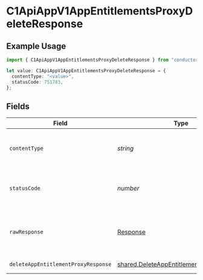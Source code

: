 # C1ApiAppV1AppEntitlementsProxyDeleteResponse

## Example Usage

```typescript
import { C1ApiAppV1AppEntitlementsProxyDeleteResponse } from "conductorone-sdk-typescript/sdk/models/operations";

let value: C1ApiAppV1AppEntitlementsProxyDeleteResponse = {
  contentType: "<value>",
  statusCode: 751783,
};
```

## Fields

| Field                                                                                                       | Type                                                                                                        | Required                                                                                                    | Description                                                                                                 |
| ----------------------------------------------------------------------------------------------------------- | ----------------------------------------------------------------------------------------------------------- | ----------------------------------------------------------------------------------------------------------- | ----------------------------------------------------------------------------------------------------------- |
| `contentType`                                                                                               | *string*                                                                                                    | :heavy_check_mark:                                                                                          | HTTP response content type for this operation                                                               |
| `statusCode`                                                                                                | *number*                                                                                                    | :heavy_check_mark:                                                                                          | HTTP response status code for this operation                                                                |
| `rawResponse`                                                                                               | [Response](https://developer.mozilla.org/en-US/docs/Web/API/Response)                                       | :heavy_check_mark:                                                                                          | Raw HTTP response; suitable for custom response parsing                                                     |
| `deleteAppEntitlementProxyResponse`                                                                         | [shared.DeleteAppEntitlementProxyResponse](../../../sdk/models/shared/deleteappentitlementproxyresponse.md) | :heavy_minus_sign:                                                                                          | Successful response                                                                                         |